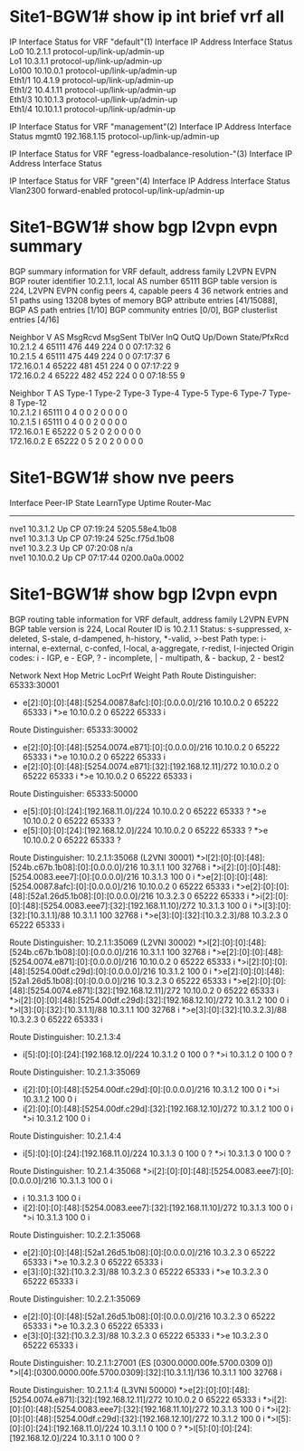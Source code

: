 # Site1-BGW1# show ip int brief vrf all

IP Interface Status for VRF "default"(1)
Interface            IP Address      Interface Status
Lo0                  10.2.1.1        protocol-up/link-up/admin-up       
Lo1                  10.3.1.1        protocol-up/link-up/admin-up       
Lo100                10.10.0.1       protocol-up/link-up/admin-up       
Eth1/1               10.4.1.9        protocol-up/link-up/admin-up       
Eth1/2               10.4.1.11       protocol-up/link-up/admin-up       
Eth1/3               10.10.1.3       protocol-up/link-up/admin-up       
Eth1/4               10.10.1.1       protocol-up/link-up/admin-up       

IP Interface Status for VRF "management"(2)
Interface            IP Address      Interface Status
mgmt0                192.168.1.15    protocol-up/link-up/admin-up       

IP Interface Status for VRF "egress-loadbalance-resolution-"(3)
Interface            IP Address      Interface Status

IP Interface Status for VRF "green"(4)
Interface            IP Address      Interface Status
Vlan2300             forward-enabled protocol-up/link-up/admin-up  

# Site1-BGW1# show bgp l2vpn evpn summary 
BGP summary information for VRF default, address family L2VPN EVPN
BGP router identifier 10.2.1.1, local AS number 65111
BGP table version is 224, L2VPN EVPN config peers 4, capable peers 4
36 network entries and 51 paths using 13208 bytes of memory
BGP attribute entries [41/15088], BGP AS path entries [1/10]
BGP community entries [0/0], BGP clusterlist entries [4/16]

Neighbor        V    AS    MsgRcvd    MsgSent   TblVer  InQ OutQ Up/Down  State/PfxRcd
10.2.1.2        4 65111        476        449      224    0    0 07:17:32 6         
10.2.1.5        4 65111        475        449      224    0    0 07:17:37 6         
172.16.0.1      4 65222        481        451      224    0    0 07:17:22 9         
172.16.0.2      4 65222        482        452      224    0    0 07:18:55 9         

Neighbor        T    AS Type-1     Type-2     Type-3     Type-4     Type-5     Type-6     Type-7     Type-8     Type-12   
10.2.1.2        I 65111 0          4          0          0          2          0          0          0          0         
10.2.1.5        I 65111 0          4          0          0          2          0          0          0          0         
172.16.0.1      E 65222 0          5          2          0          2          0          0          0          0         
172.16.0.2      E 65222 0          5          2          0          2          0          0          0          0       

# Site1-BGW1# show nve peers
Interface Peer-IP                                 State LearnType Uptime   Router-Mac       
--------- --------------------------------------  ----- --------- -------- -----------------
nve1      10.3.1.2                                Up    CP        07:19:24 5205.58e4.1b08   
nve1      10.3.1.3                                Up    CP        07:19:24 525c.f75d.1b08   
nve1      10.3.2.3                                Up    CP        07:20:08 n/a              
nve1      10.10.0.2                               Up    CP        07:17:44 0200.0a0a.0002   

# Site1-BGW1# show bgp l2vpn evpn
BGP routing table information for VRF default, address family L2VPN EVPN
BGP table version is 224, Local Router ID is 10.2.1.1
Status: s-suppressed, x-deleted, S-stale, d-dampened, h-history, *-valid, >-best
Path type: i-internal, e-external, c-confed, l-local, a-aggregate, r-redist, I-injected
Origin codes: i - IGP, e - EGP, ? - incomplete, | - multipath, & - backup, 2 - best2

   Network            Next Hop            Metric     LocPrf     Weight Path
Route Distinguisher: 65333:30001
* e[2]:[0]:[0]:[48]:[5254.0087.8afc]:[0]:[0.0.0.0]/216
                      10.10.0.2                                      0 65222 65333 i
*>e                   10.10.0.2                                      0 65222 65333 i

Route Distinguisher: 65333:30002
* e[2]:[0]:[0]:[48]:[5254.0074.e871]:[0]:[0.0.0.0]/216
                      10.10.0.2                                      0 65222 65333 i
*>e                   10.10.0.2                                      0 65222 65333 i
* e[2]:[0]:[0]:[48]:[5254.0074.e871]:[32]:[192.168.12.11]/272
                      10.10.0.2                                      0 65222 65333 i
*>e                   10.10.0.2                                      0 65222 65333 i

Route Distinguisher: 65333:50000
* e[5]:[0]:[0]:[24]:[192.168.11.0]/224
                      10.10.0.2                                      0 65222 65333 ?
*>e                   10.10.0.2                                      0 65222 65333 ?
* e[5]:[0]:[0]:[24]:[192.168.12.0]/224
                      10.10.0.2                                      0 65222 65333 ?
*>e                   10.10.0.2                                      0 65222 65333 ?

Route Distinguisher: 10.2.1.1:35068    (L2VNI 30001)
*>l[2]:[0]:[0]:[48]:[524b.c67b.1b08]:[0]:[0.0.0.0]/216
                      10.3.1.1                          100      32768 i
*>i[2]:[0]:[0]:[48]:[5254.0083.eee7]:[0]:[0.0.0.0]/216
                      10.3.1.3                          100          0 i
*>e[2]:[0]:[0]:[48]:[5254.0087.8afc]:[0]:[0.0.0.0]/216
                      10.10.0.2                                      0 65222 65333 i
*>e[2]:[0]:[0]:[48]:[52a1.26d5.1b08]:[0]:[0.0.0.0]/216
                      10.3.2.3                                       0 65222 65333 i
*>i[2]:[0]:[0]:[48]:[5254.0083.eee7]:[32]:[192.168.11.10]/272
                      10.3.1.3                          100          0 i
*>l[3]:[0]:[32]:[10.3.1.1]/88
                      10.3.1.1                          100      32768 i
*>e[3]:[0]:[32]:[10.3.2.3]/88
                      10.3.2.3                                       0 65222 65333 i

Route Distinguisher: 10.2.1.1:35069    (L2VNI 30002)
*>l[2]:[0]:[0]:[48]:[524b.c67b.1b08]:[0]:[0.0.0.0]/216
                      10.3.1.1                          100      32768 i
*>e[2]:[0]:[0]:[48]:[5254.0074.e871]:[0]:[0.0.0.0]/216
                      10.10.0.2                                      0 65222 65333 i
*>i[2]:[0]:[0]:[48]:[5254.00df.c29d]:[0]:[0.0.0.0]/216
                      10.3.1.2                          100          0 i
*>e[2]:[0]:[0]:[48]:[52a1.26d5.1b08]:[0]:[0.0.0.0]/216
                      10.3.2.3                                       0 65222 65333 i
*>e[2]:[0]:[0]:[48]:[5254.0074.e871]:[32]:[192.168.12.11]/272
                      10.10.0.2                                      0 65222 65333 i
*>i[2]:[0]:[0]:[48]:[5254.00df.c29d]:[32]:[192.168.12.10]/272
                      10.3.1.2                          100          0 i
*>l[3]:[0]:[32]:[10.3.1.1]/88
                      10.3.1.1                          100      32768 i
*>e[3]:[0]:[32]:[10.3.2.3]/88
                      10.3.2.3                                       0 65222 65333 i

Route Distinguisher: 10.2.1.3:4
* i[5]:[0]:[0]:[24]:[192.168.12.0]/224
                      10.3.1.2                 0        100          0 ?
*>i                   10.3.1.2                 0        100          0 ?

Route Distinguisher: 10.2.1.3:35069
* i[2]:[0]:[0]:[48]:[5254.00df.c29d]:[0]:[0.0.0.0]/216
                      10.3.1.2                          100          0 i
*>i                   10.3.1.2                          100          0 i
* i[2]:[0]:[0]:[48]:[5254.00df.c29d]:[32]:[192.168.12.10]/272
                      10.3.1.2                          100          0 i
*>i                   10.3.1.2                          100          0 i

Route Distinguisher: 10.2.1.4:4
* i[5]:[0]:[0]:[24]:[192.168.11.0]/224
                      10.3.1.3                 0        100          0 ?
*>i                   10.3.1.3                 0        100          0 ?

Route Distinguisher: 10.2.1.4:35068
*>i[2]:[0]:[0]:[48]:[5254.0083.eee7]:[0]:[0.0.0.0]/216
                      10.3.1.3                          100          0 i
* i                   10.3.1.3                          100          0 i
* i[2]:[0]:[0]:[48]:[5254.0083.eee7]:[32]:[192.168.11.10]/272
                      10.3.1.3                          100          0 i
*>i                   10.3.1.3                          100          0 i

Route Distinguisher: 10.2.2.1:35068
* e[2]:[0]:[0]:[48]:[52a1.26d5.1b08]:[0]:[0.0.0.0]/216
                      10.3.2.3                                       0 65222 65333 i
*>e                   10.3.2.3                                       0 65222 65333 i
* e[3]:[0]:[32]:[10.3.2.3]/88
                      10.3.2.3                                       0 65222 65333 i
*>e                   10.3.2.3                                       0 65222 65333 i

Route Distinguisher: 10.2.2.1:35069
* e[2]:[0]:[0]:[48]:[52a1.26d5.1b08]:[0]:[0.0.0.0]/216
                      10.3.2.3                                       0 65222 65333 i
*>e                   10.3.2.3                                       0 65222 65333 i
* e[3]:[0]:[32]:[10.3.2.3]/88
                      10.3.2.3                                       0 65222 65333 i
*>e                   10.3.2.3                                       0 65222 65333 i

Route Distinguisher: 10.2.1.1:27001   (ES [0300.0000.00fe.5700.0309 0])
*>l[4]:[0300.0000.00fe.5700.0309]:[32]:[10.3.1.1]/136
                      10.3.1.1                          100      32768 i

Route Distinguisher: 10.2.1.1:4    (L3VNI 50000)
*>e[2]:[0]:[0]:[48]:[5254.0074.e871]:[32]:[192.168.12.11]/272
                      10.10.0.2                                      0 65222 65333 i
*>i[2]:[0]:[0]:[48]:[5254.0083.eee7]:[32]:[192.168.11.10]/272
                      10.3.1.3                          100          0 i
*>i[2]:[0]:[0]:[48]:[5254.00df.c29d]:[32]:[192.168.12.10]/272
                      10.3.1.2                          100          0 i
*>l[5]:[0]:[0]:[24]:[192.168.11.0]/224
                      10.3.1.1                 0        100          0 ?
*>l[5]:[0]:[0]:[24]:[192.168.12.0]/224
                      10.3.1.1                 0        100          0 ?